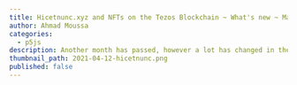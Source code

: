 ```yaml
---
title: Hicetnunc.xyz and NFTs on the Tezos Blockchain ~ What's new ~ May 2021 Mega Update
author: Ahmad Moussa
categories:
  - p5js
description: Another month has passed, however a lot has changed in the Tezos NFT world. Recent developments.
thumbnail_path: 2021-04-12-hicetnunc.png
published: false
---
```

